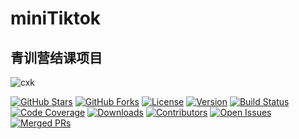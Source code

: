 # miniTiktok
青训营结课项目
---
![cxk](https://encrypted-tbn0.gstatic.com/images?q=tbn:ANd9GcSw0WJcd_pZHpk57iiLvF77MQFYblqnZdmlhxFqpR-5gg&s)


[![GitHub Stars](https://img.shields.io/github/stars/glyrn/miniTiktok.svg?color=ff69b4)](https://github.com/glyrn/miniTiktok/stargazers)
[![GitHub Forks](https://img.shields.io/github/forks/glyrn/miniTiktok.svg?color=blue)](https://github.com/glyrn/miniTiktok/network/members)
[![License](https://img.shields.io/badge/license-MIT-blue.svg?color=orange)](https://opensource.org/licenses/MIT)
[![Version](https://img.shields.io/badge/version-1.0.0-green.svg?color=brightgreen)](https://github.com/glyrn/miniTiktok/releases/tag/miniTiktok)
[![Build Status](https://travis-ci.org/glyrn/miniTiktok.svg?branch=master)](https://travis-ci.org/glyrn/miniTiktok)
[![Code Coverage](https://codecov.io/gh/glyrn/miniTiktok/branch/master/graph/badge.svg)](https://codecov.io/gh/glyrn/miniTiktok)
[![Downloads](https://img.shields.io/npm/dm/miniTiktok.svg)](https://www.npmjs.com/package/miniTiktok)
[![Contributors](https://img.shields.io/github/contributors/glyrn/miniTiktok.svg)](https://github.com/glyrn/miniTiktok/graphs/contributors)
[![Open Issues](https://img.shields.io/github/issues/glyrn/miniTiktok.svg)](https://github.com/glyrn/miniTiktok/issues)
[![Merged PRs](https://img.shields.io/github/issues-pr-closed/glyrn/miniTiktok.svg)](https://github.com/glyrn/miniTiktok/pulls?q=is%3Apr+is%3Aclosed)


[//]: # (> A mini TikTok clone with cool features.)

[//]: # ()
[//]: # (![miniTiktok Demo]&#40;demo.gif&#41;)

[//]: # ()
[//]: # (## 特点)

[//]: # ()
[//]: # (- 🎥 录制和分享短视频)

[//]: # (- 🎵 为视频添加您喜欢的音乐)

[//]: # (- 🚀 浏览热门视频)

[//]: # (- 💬 评论和点赞视频)

[//]: # ()
[//]: # (## 安装)

[//]: # ()
[//]: # (要开始使用 miniTiktok，请按照以下步骤操作：)

[//]: # ()
[//]: # (1. 克隆仓库：`git clone https://github.com/glyrn/miniTiktok.git`)

[//]: # (2. 进入项目目录：`cd miniTiktok`)

[//]: # (3. 安装依赖：`npm install`)

[//]: # (4. 启动开发服务器：`npm start`)

[//]: # ()
[//]: # (## 使用方法)

[//]: # ()
[//]: # (要创建和分享视频，只需按照以下步骤操作：)

[//]: # ()
[//]: # (1. 使用相机功能录制视频。)

[//]: # (2. 从库中添加音乐到您的视频。)

[//]: # (3. 使用滤镜和特效编辑和增强您的视频。)

[//]: # (4. 与朋友和 miniTiktok 社区分享您的视频。)

[//]: # ()
[//]: # (## 贡献)

[//]: # ()
[//]: # (欢迎贡献！请阅读[贡献指南]&#40;CONTRIBUTING.md&#41;以获取更多详细信息。)

[//]: # ()
[//]: # (## 发展路线)

[//]: # ()
[//]: # (请查看[项目发展路线]&#40;ROADMAP.md&#41;以获取有关即将推出的功能和改进的信息。)

[//]: # ()
[//]: # (## 致谢)

[//]: # ()
[//]: # (miniTiktok 受到 TikTok 应用的启发，借助各种开源库构建而成。)

[//]: # ()
[//]: # (## 许可证)

[//]: # ()
[//]: # (本项目基于[MIT 许可证]&#40;LICENSE&#41;授权。)
